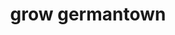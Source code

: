 ---
pid: llg102
title: grow germantown
location_transcription: Germantown
coordinates: "[-75.170858349581, 40.037778423088]"
zipcode: '19125'
gen_neighborhood: River Wards
neighborhood: Fishtown,Kensington
outside_phl: 
age: '13'
age_range: 13-19
instagram: 
image_file_name: llg_102.jpg
proposal_transcription: Gtown
topic: Neighborhoods,Uplifting
topic_summary: 0, 0, 0
type: Sculpture Statue
keywords_other: flag. tree, gtown, germantown, growth, change
credit: 
image_labels: 
twitter: 
facebook: 
permalink: "/monuments/llg102/"
layout: item-page
---